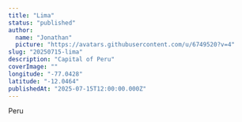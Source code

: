 ```yaml
---
title: "Lima"
status: "published"
author:
  name: "Jonathan"
  picture: "https://avatars.githubusercontent.com/u/6749520?v=4"
slug: "20250715-lima"
description: "Capital of Peru"
coverImage: ""
longitude: "-77.0428"
latitude: "-12.0464"
publishedAt: "2025-07-15T12:00:00.000Z"
---
```


Peru
